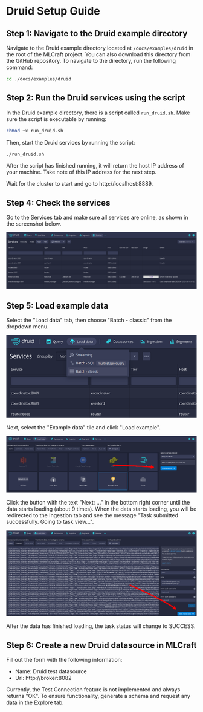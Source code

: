 # Druid Setup Guide

## Step 1: Navigate to the Druid example directory

Navigate to the Druid example directory located at `/docs/examples/druid` in the root of the MLCraft project. You can also download this directory from the GitHub repository. To navigate to the directory, run the following command:

```bash
cd ./docs/examples/druid
```

## Step 2: Run the Druid services using the script

In the Druid example directory, there is a script called `run_druid.sh`. Make sure the script is executable by running:

```bash
chmod +x run_druid.sh
```

Then, start the Druid services by running the script:

```bash
./run_druid.sh
```

After the script has finished running, it will return the host IP address of your machine. Take note of this IP address for the next step.

Wait for the cluster to start and go to http://localhost:8889.

## Step 4: Check the services

Go to the Services tab and make sure all services are online, as shown in the screenshot below.

![All services online](/docs/images/druid1.png)

## Step 5: Load example data

Select the "Load data" tab, then choose "Batch - classic" from the dropdown menu.

![Load data -> Batch - classic](/docs/images/druid2.png)

Next, select the "Example data" tile and click "Load example".

![Load example data](/docs/images/druid3.png)

Click the button with the text "Next: ..." in the bottom right corner until the data starts loading (about 9 times).
When the data starts loading, you will be redirected to the Ingestion tab and see the message "Task submitted successfully. Going to task view...".

![Next button](/docs/images/druid4.png)

After the data has finished loading, the task status will change to SUCCESS.

## Step 6: Create a new Druid datasource in MLCraft

Fill out the form with the following information:

- Name: Druid test datasource
- Url: http://broker:8082

Currently, the Test Connection feature is not implemented and always returns "OK". To ensure functionality, generate a schema and request any data in the Explore tab.
